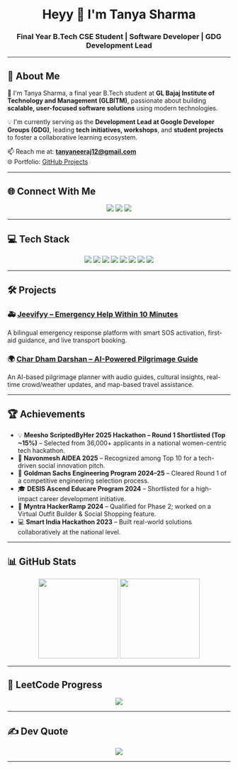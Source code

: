 <h1 align="center">Heyy 👋 I'm Tanya Sharma</h1>
<h3 align="center">Final Year B.Tech CSE Student | Software Developer | GDG Development Lead</h3>

---

## 💫 About Me  
🚀 I'm Tanya Sharma, a final year B.Tech student at **GL Bajaj Institute of Technology and Management (GLBITM)**, passionate about building **scalable, user-focused software solutions** using modern technologies.  

💡 I'm currently serving as the **Development Lead at Google Developer Groups (GDG)**, leading **tech initiatives, workshops**, and **student projects** to foster a collaborative learning ecosystem.

📫 Reach me at: **[tanyaneeraj12@gmail.com](mailto:tanyaneeraj12@gmail.com)**  
🌐 Portfolio: [GitHub Projects](https://github.com/TANYASHARMA2226?tab=repositories)

---

## 🌐 Connect With Me  
<p align="center">
<a href="https://www.linkedin.com/in/tanyasharma2604/"><img src="https://img.shields.io/badge/LinkedIn-%230077B5.svg?style=for-the-badge&logo=linkedin&logoColor=white"></a>
<a href="https://www.instagram.com/t.a.n.y.a._204/"><img src="https://img.shields.io/badge/Instagram-%23E4405F.svg?style=for-the-badge&logo=Instagram&logoColor=white"></a>
<a href="mailto:tanyaneeraj12@gmail.com"><img src="https://img.shields.io/badge/Email-%23D14836.svg?style=for-the-badge&logo=gmail&logoColor=white"></a>
</p>

---

## 💻 Tech Stack  
<p align="center">
<img src="https://img.shields.io/badge/C++-%2300599C.svg?style=for-the-badge&logo=c%2B%2B&logoColor=white">
<img src="https://img.shields.io/badge/Firebase-%23039BE5.svg?style=for-the-badge&logo=firebase&logoColor=white">
<img src="https://img.shields.io/badge/JavaScript-%23F7DF1E.svg?style=for-the-badge&logo=javascript&logoColor=black">
<img src="https://img.shields.io/badge/Python-3670A0?style=for-the-badge&logo=python&logoColor=ffdd54">
<img src="https://img.shields.io/badge/HTML5-%23E34F26.svg?style=for-the-badge&logo=html5&logoColor=white">
<img src="https://img.shields.io/badge/CSS3-%231572B6.svg?style=for-the-badge&logo=css3&logoColor=white">
<img src="https://img.shields.io/badge/MySQL-%2300f.svg?style=for-the-badge&logo=mysql&logoColor=white">
<img src="https://img.shields.io/badge/Git-%23F05032.svg?style=for-the-badge&logo=git&logoColor=white">
</p>

---

## 🛠️ Projects  

### 🚑 [Jeevifyy – Emergency Help Within 10 Minutes](https://github.com/TANYASHARMA2226)  
A bilingual emergency response platform with smart SOS activation, first-aid guidance, and live transport booking.

### 🌍 [Char Dham Darshan – AI-Powered Pilgrimage Guide](https://github.com/your-repo-link)  
An AI-based pilgrimage planner with audio guides, cultural insights, real-time crowd/weather updates, and map-based travel assistance.

---

## 🏆 Achievements  
- 💡 **Meesho ScriptedByHer 2025 Hackathon – Round 1 Shortlisted (Top ~15%)** – Selected from 36,000+ applicants in a national women-centric tech hackathon.
- 🏅 **Navonmesh AIDEA 2025** – Recognized among Top 10 for a tech-driven social innovation pitch.  
- 🌟 **Goldman Sachs Engineering Program 2024–25** – Cleared Round 1 of a competitive engineering selection process.  
- 🎓 **DESIS Ascend Educare Program 2024** – Shortlisted for a high-impact career development initiative.  
- 👗 **Myntra HackerRamp 2024** – Qualified for Phase 2; worked on a Virtual Outfit Builder & Social Shopping feature.  
- 💻 **Smart India Hackathon 2023** – Built real-world solutions collaboratively at the national level.  

---

## 📊 GitHub Stats  
<p align="center">
<img src="https://github-readme-stats.vercel.app/api?username=TANYASHARMA2226&show_icons=true&theme=tokyonight" height="180px">
<img src="https://github-readme-streak-stats.herokuapp.com/?user=TANYASHARMA2226&theme=tokyonight" height="180px">
</p>

---

## 🚀 LeetCode Progress  
<p align="center">
<img src="https://leetcard.jacoblin.cool/TANYA_SHARMA_26?theme=dark&font=Karma&ext=activity">
</p>

---

## ✍️ Dev Quote  
<p align="center">
<img src="https://quotes-github-readme.vercel.app/api?type=horizontal&theme=radical">
</p>

---
